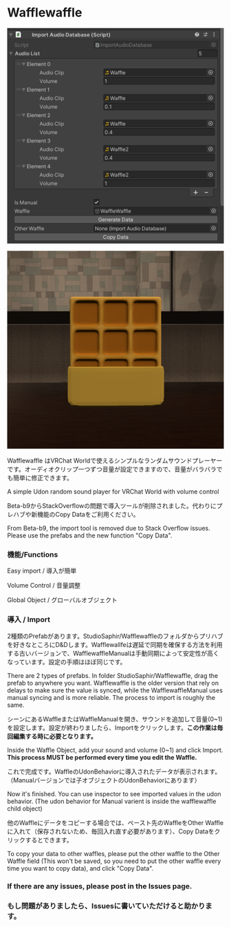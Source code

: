 # Wafflewaffle

![Pic](./WafflePic.png)

![Pic_Waffle](./Waffle.png)

Wafflewaffle はVRChat Worldで使えるシンプルなランダムサウンドプレーヤーです。オーディオクリップ一つずつ音量が設定できますので、音量がバラバラでも簡単に修正できます。

A simple Udon random sound player for VRChat World with volume control

Beta-b9からStackOverflowの問題で導入ツールが削除されました。代わりにプレハブや新機能のCopy Dataをご利用ください。

From Beta-b9, the import tool is removed due to Stack Overflow issues. Please use the prefabs and the new function "Copy Data".

### 機能/Functions

Easy import / 導入が簡単

Volume Control / 音量調整

Global Object / グローバルオブジェクト

### 導入 / Import

2種類のPrefabがあります。StudioSaphir/Wafflewaffleのフォルダからプリハブを好きなところにD&Dします。Wafflewallfeは遅延で同期を確保する方法を利用する古いバージョンで、WafflewaffleManualは手動同期によって安定性が高くなっています。設定の手順はほぼ同じです。

There are 2 types of prefabs. In folder StudioSaphir/Wafflewaffle, drag the prefab to anywhere you want. Wafflewaffle is the older version that rely on delays to make sure the value is synced, while the WafflewaffleManual uses manual syncing and is more reliable. The process to import is roughly the same.

シーンにあるWaffleまたはWaffleManualを開き、サウンドを追加して音量(0~1)を設定します。設定が終わりましたら、Importをクリックします。**この作業は毎回編集する時に必要となります。**

Inside the Waffle Object, add your sound and volume (0~1) and click Import. **This process MUST be performed every time you edit the Waffle.**

これで完成です。WaffleのUdonBehaviorに導入されたデータが表示されます。（Manualバージョンでは子オブジェクトのUdonBehaviorにあります）

Now it's finished. You can use inspector to see imported values in the udon behavior. (The udon behavior for Manual varient is inside the wafflewaffle child object)

他のWaffleにデータをコピーする場合では、ペースト先のWaffleをOther Waffleに入れて（保存されないため、毎回入れ直す必要があります）、Copy Dataをクリックするとできます。

To copy your data to other waffles, please put the other waffle to the Other Waffle field (This won't be saved, so you need to put the other waffle every time you want to copy data), and click "Copy Data".

<!-- ### Change 3D Model/モデルの変更

Change Mesh in Mesh Filter and Materials in Mesh Renderers in inspector, resize the collider and you are good to go.

InspectorのMesh FilterでMeshを、Mesh Rendererでマテリアルを変更し、コライダーのサイズを調整すれば完成です。 -->

### If there are any issues, please post in the Issues page.

### もし問題がありましたら、Issuesに書いていただけると助かります。

<!-- ### (非推奨 / Not Recommended)導入ツールを利用する / Use the import tool

**UIToolkitのバグより、2つ以上のアイテムを連続に追加するとUnityがフリーズ、または落ちる可能性があります。必ず前のアイテムに何かを入力してから次のアイテムを追加してください。**

**Because of a bug in UIToolkit, adding more than 1 item at once may cause Unity to freeze or crash. FILL THE LAST THING YOU ADDED BEFORE ADDING ANOTHER ITEM**

Download and import unitypackage from release page. 

リリースページでunitypackageをダウンロードし導入します。
<br>

In folder StudioSaphir/Wafflewaffle, drag the prefab to anywhere you want. Wafflewaffle is the older version that rely on delays to make sure the value is synced, while the WafflewaffleManual uses manual syncing and is more reliable.

StudioSaphir/Wafflewaffleのフォルダからプリハブを好きなところにD&Dします。Wafflewallfeは遅延で同期を確保する方法を利用する古いバージョンで、WafflewaffleManualは手動同期によって安定性が高くなっています。
<br>

In the toolbar Tools/StudioSaphir/WaffleImport, set the Waffle inside and Click Reload. You need to do this every time you edit your waffle.

ツールバーのTools/StudioSaphir/WaffleImportにさっきのWaffleを入れて、Reloadをクリックします。この作業は毎回編集する時に必要となります。
<br>

Add your sound and volume (0~1) and click Import. 

サウンドを追加して音量(0~1)を設定します。設定が終わりましたら、Importをクリックします。
<br>

Now it's finished. You can use inspector to see imported values. (The udon behavior for Manual varient is inside the wafflewaffle child object) Cross-importing data from/to both varient is also supported.

これで完成です。WaffleのInspectorで導入されたデータが見れます。（Manualバージョンでは子オブジェクトのUdonBehaviorにあります）WafflewaffleからManualバージョンのデータ導入とその逆方向の導入も同じ手順でできます。
 -->